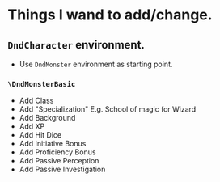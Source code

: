 # Things I wand to add/change.

## `DndCharacter` environment.

* Use `DndMonster` environment as starting point.

### `\DndMonsterBasic`

* Add Class
* Add "Specialization" E.g. School of magic for Wizard
* Add Background
* Add XP
* Add Hit Dice
* Add Initiative Bonus
* Add Proficiency Bonus
* Add Passive Perception
* Add Passive Investigation